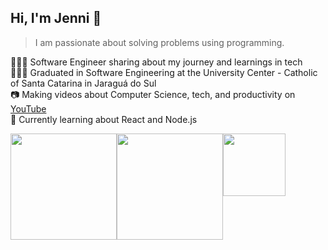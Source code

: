 ## Hi, I'm Jenni 👋
> I am passionate about solving problems using programming.
<!-- Me ;D -->
👩🏻‍💻 Software Engineer sharing about my journey and learnings in tech<br/>
👩🏻‍🎓 Graduated in Software Engineering at the University Center - Catholic of Santa Catarina in Jaraguá do Sul<br/>
📷 Making videos about Computer Science, tech, and productivity on [YouTube](https://www.youtube.com/@JenniferOenning)<br/>
🌱 Currently learning about React and Node.js

<!-- GitHub stats from https://github.com/anuraghazra/github-readme-stats -->
<div style="display: flex;">
  <img height="170em" src="https://github-readme-stats.vercel.app/api?username=jenniferoenning&theme=dracula&hide_border=false&include_all_commits=true&show_icons=true&count_private=true&icon_color=777bd9&title_color=777bd9&bg_color=1a181a" />
  <img height="170em" src="https://github-readme-stats.vercel.app/api/top-langs/?username=jenniferoenning&layout=compact&langs_count=5&icon_color=777bd9&title_color=777bd9&bg_color=1a181a&text_color=FFFF" />
  <img height="100px" src="https://i.imgur.com/FhMqZ30.gif">
</div>
